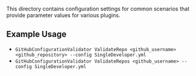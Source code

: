 This directory contains configuration settings for common scenarios that provide parameter values for various plugins.

## Example Usage

- `GitHubConfigurationValidator ValidateRepo <github_username> <github_repository> --config SingleDeveloper.yml`
- `GitHubConfigurationValidator ValidateRepos <github_username> --config SingleDeveloper.yml`
